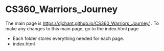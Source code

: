 # CS360_Warriors_Journey

The main page is https://djchant.github.io/CS360_Warriors_Journey/ . To make any changes to this main page, go to the index.html page

- Each folder stores everything needed for each page. 
- index.html 
